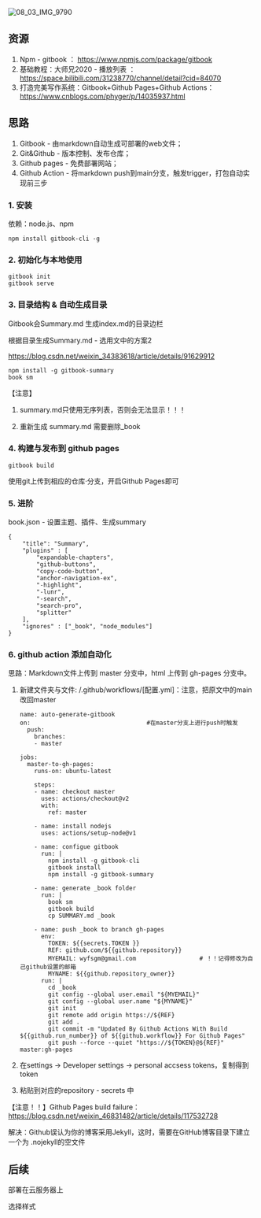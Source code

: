 ![08_03_IMG_9790](https://oj84-1259326782.cos.ap-chengdu.myqcloud.com/uPic/2021/08_03_08_03_IMG_9790.JPG)

## 资源

1. Npm - gitbook ： https://www.npmjs.com/package/gitbook
2. 基础教程：大师兄2020 - 播放列表 ： https://space.bilibili.com/31238770/channel/detail?cid=84070
3. 打造完美写作系统：Gitbook+Github Pages+Github Actions：https://www.cnblogs.com/phyger/p/14035937.html

## 思路

1. Gitbook - 由markdown自动生成可部署的web文件；
2. Git&Github - 版本控制、发布仓库；
3. Github pages - 免费部署网站；
4. Github Action - 将markdown push到main分支，触发trigger，打包自动实现前三步

### 1. 安装

依赖：node.js、npm

```
npm install gitbook-cli -g
```



### 2. 初始化与本地使用

```
gitbook init
gitbook serve
```



### 3. 目录结构 & 自动生成目录

Gitbook会Summary.md 生成index.md的目录边栏

根据目录生成Summary.md - 选用文中的方案2

https://blog.csdn.net/weixin_34383618/article/details/91629912

```
npm install -g gitbook-summary
book sm
```

【注意】

1. summary.md只使用无序列表，否则会无法显示！！！

2. 重新生成 summary.md 需要删除_book

   

### 4. 构建与发布到 github pages

```
gitbook build
```

使用git上传到相应的仓库·分支，开启Github Pages即可

### 5. 进阶

book.json - 设置主题、插件、生成summary

```
{
	"title": "Summary",
	"plugins" : [
		"expandable-chapters",
		"github-buttons",
		"copy-code-button",
		"anchor-navigation-ex",
		"-highlight",
		"-lunr", 
		"-search", 
		"search-pro",
		"splitter"
	],
	"ignores" : ["_book", "node_modules"]
}	
```



### 6. github action 添加自动化

思路：Markdown文件上传到 master 分支中，html 上传到 gh-pages 分支中。

1. 新建文件夹与文件:	/.github/workflows/[配置.yml]：注意，把原文中的main改回master

   ```
   name: auto-generate-gitbook
   on:                                 #在master分支上进行push时触发  
     push:
       branches:
       - master
   
   jobs:
     master-to-gh-pages:
       runs-on: ubuntu-latest
           
       steps:                          
       - name: checkout master
         uses: actions/checkout@v2
         with:
           ref: master
               
       - name: install nodejs
         uses: actions/setup-node@v1
         
       - name: configue gitbook
         run: |
           npm install -g gitbook-cli          
           gitbook install
           npm install -g gitbook-summary
                   
       - name: generate _book folder
         run: |
           book sm
           gitbook build
           cp SUMMARY.md _book
                   
       - name: push _book to branch gh-pages 
         env:
           TOKEN: ${{secrets.TOKEN }}
           REF: github.com/${{github.repository}}
           MYEMAIL: wyfsgm@gmail.com                  # ！！记得修改为自己github设置的邮箱
           MYNAME: ${{github.repository_owner}}          
         run: |
           cd _book
           git config --global user.email "${MYEMAIL}"
           git config --global user.name "${MYNAME}"
           git init
           git remote add origin https://${REF}
           git add . 
           git commit -m "Updated By Github Actions With Build ${{github.run_number}} of ${{github.workflow}} For Github Pages"
           git push --force --quiet "https://${TOKEN}@${REF}" master:gh-pages
   ```

2. 在settings -> Developer settings -> personal accsess tokens，复制得到token

3. 粘贴到对应的repository - secrets 中

【注意！！】Github Pages build failure：https://blog.csdn.net/weixin_46831482/article/details/117532728

解决：Github误认为你的博客采用Jekyll，这时，需要在GitHub博客目录下建立一个为 .nojekyll的空文件

## 后续

部署在云服务器上

选择样式